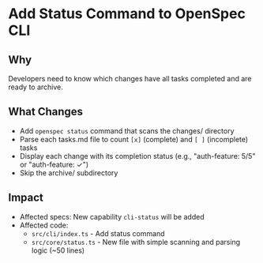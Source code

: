 # Add Status Command to OpenSpec CLI

## Why

Developers need to know which changes have all tasks completed and are ready to archive.

## What Changes

- Add `openspec status` command that scans the changes/ directory
- Parse each tasks.md file to count `[x]` (complete) and `[ ]` (incomplete) tasks
- Display each change with its completion status (e.g., "auth-feature: 5/5" or "auth-feature: ✓")
- Skip the archive/ subdirectory

## Impact

- Affected specs: New capability `cli-status` will be added
- Affected code:
  - `src/cli/index.ts` - Add status command
  - `src/core/status.ts` - New file with simple scanning and parsing logic (~50 lines)